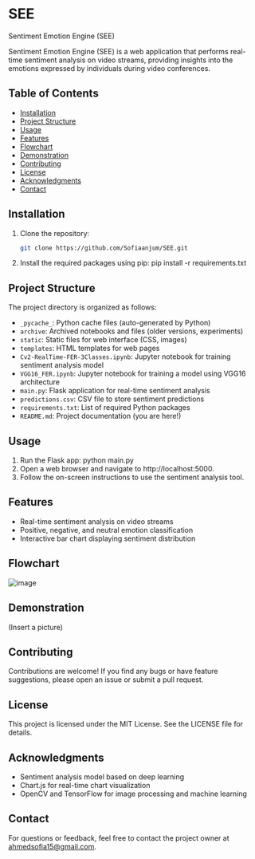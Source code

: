 # SEE
Sentiment Emotion Engine (SEE)

Sentiment Emotion Engine (SEE) is a web application that performs real-time sentiment analysis on video streams, providing insights into the emotions expressed by individuals during video conferences.

## Table of Contents

- [Installation](#installation)
- [Project Structure](#project-structure)
- [Usage](#usage)
- [Features](#features)
- [Flowchart](flowchart.png)
- [Demonstration](#demonstration)
- [Contributing](#contributing)
- [License](#license)
- [Acknowledgments](#acknowledgments)
- [Contact](#contact)

## Installation

1. Clone the repository:
   ```bash
   git clone https://github.com/Sofiaanjum/SEE.git

2. Install the required packages using pip:
   pip install -r requirements.txt

## Project Structure

The project directory is organized as follows:

- `_pycache_`: Python cache files (auto-generated by Python)
- `archive`: Archived notebooks and files (older versions, experiments)
- `static`: Static files for web interface (CSS, images)
- `templates`: HTML templates for web pages
- `Cv2-RealTime-FER-3Classes.ipynb`: Jupyter notebook for training sentiment analysis model
- `VGG16_FER.ipynb`: Jupyter notebook for training a model using VGG16 architecture
- `main.py`: Flask application for real-time sentiment analysis
- `predictions.csv`: CSV file to store sentiment predictions
- `requirements.txt`: List of required Python packages
- `README.md`: Project documentation (you are here!)

## Usage
   1. Run the Flask app:
      python main.py
   2. Open a web browser and navigate to http://localhost:5000.
   3. Follow the on-screen instructions to use the sentiment analysis tool.

## Features
   - Real-time sentiment analysis on video streams
   - Positive, negative, and neutral emotion classification
   - Interactive bar chart displaying sentiment distribution

## Flowchart
  ![image](https://github.com/Sofiaanjum/SEE/assets/123998768/04a30ef2-c5f3-47a4-85ec-53b684e8322d)

## Demonstration
(Insert a picture) 

## Contributing
   Contributions are welcome! If you find any bugs or have feature suggestions, please open an issue or submit a pull request.

## License
   This project is licensed under the MIT License. See the LICENSE file for details.

## Acknowledgments
   - Sentiment analysis model based on deep learning
   - Chart.js for real-time chart visualization
   - OpenCV and TensorFlow for image processing and machine learning

## Contact
For questions or feedback, feel free to contact the project owner at ahmedsofia15@gmail.com.


